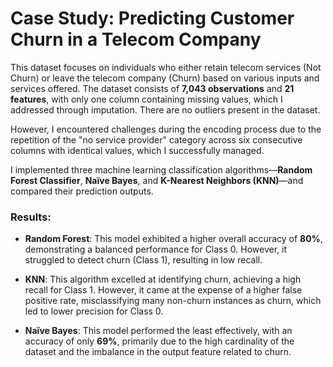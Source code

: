 
# Case Study: Predicting Customer Churn in a Telecom Company

This dataset focuses on individuals who either retain telecom services (Not Churn) or leave the telecom company (Churn) based on various inputs and services offered. The dataset consists of **7,043 observations** and **21 features**, with only one column containing missing values, which I addressed through imputation. There are no outliers present in the dataset.

However, I encountered challenges during the encoding process due to the repetition of the "no service provider" category across six consecutive columns with identical values, which I successfully managed.

I implemented three machine learning classification algorithms—**Random Forest Classifier**, **Naïve Bayes**, and **K-Nearest Neighbors (KNN)**—and compared their prediction outputs.

### Results:
- **Random Forest**: This model exhibited a higher overall accuracy of **80%**, demonstrating a balanced performance for Class 0. However, it struggled to detect churn (Class 1), resulting in low recall.
  
- **KNN**: This algorithm excelled at identifying churn, achieving a high recall for Class 1. However, it came at the expense of a higher false positive rate, misclassifying many non-churn instances as churn, which led to lower precision for Class 0.
  
- **Naïve Bayes**: This model performed the least effectively, with an accuracy of only **69%**, primarily due to the high cardinality of the dataset and the imbalance in the output feature related to churn.

